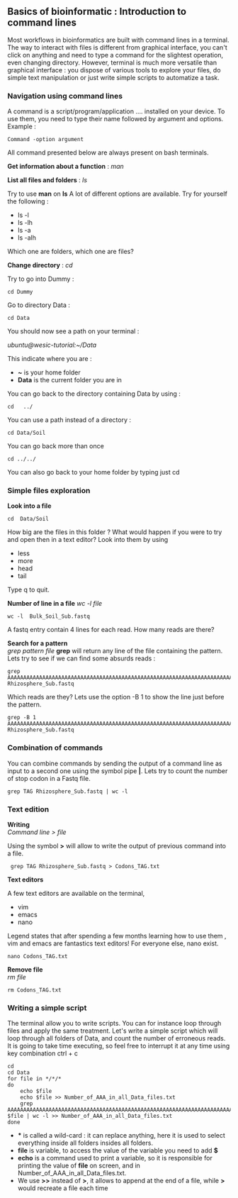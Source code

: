 


## Basics of bioinformatic : Introduction to command lines
Most workflows in bioinformatics are built with command lines in a terminal. The way to interact with files is different from graphical interface, you can't click on anything and need to type a command for the slightest operation, even changing directory. However, terminal is much more versatile than graphical interface : you dispose of various tools to explore your files, do simple text manipulation or just write simple scripts to automatize a task.   

### Navigation using command lines
A command is a script/program/application .... installed on your device. To use them, you need to type their name followed by argument and options. Example : 

    Command -option argument
All command presented below are always present on bash terminals.

**Get information about a function** : *man*

**List all files and folders** : *ls*

Try to use **man**  on **ls** A lot of different options are available. Try for yourself  the following : 
 - ls -l
 - ls -lh
 - ls -a
 - ls -alh

Which one are folders, which one are files? 

**Change directory** : *cd*

Try to go into  Dummy :

    cd Dummy
Go to directory Data :

    cd Data
You should now see a path on your terminal :

*ubuntu@wesic-tutorial:~/Data*

This indicate where you are : 

 - **~** is your home folder
 - **Data** is the current folder you are in

You can go back to the directory containing Data by using  :

    cd   ../

You can use a path instead of a directory :

    cd Data/Soil
You can go back more than once 

    cd ../../

You can also go back to your home folder by typing just cd 
 
 ### Simple files exploration 
 **Look into a file**  

    cd  Data/Soil
How big are the files in this folder ? What would happen if you were to try and open then in a text editor?
Look into them by using 
 - less 
 - more 
 - head
 - tail
 
Type q to  quit.

**Number of line in a file** 
*wc -l file*

    wc -l  Bulk_Soil_Sub.fastq

 A fastq entry contain 4 lines for each read. How many reads are there?  
 
**Search for a pattern**   
*grep pattern file*
**grep** will return any line of the file containing the pattern. 
Lets try to see if we can find some absurds reads :

    grep AAAAAAAAAAAAAAAAAAAAAAAAAAAAAAAAAAAAAAAAAAAAAAAAAAAAAAAAAAAAAAAAAAAAAAAAAAAAAAAAAAAAAAAAAAAAAAAAAAAAAAAAAAAAAAAAAAAAA Rhizosphere_Sub.fastq

Which reads are they? Lets use the option -B 1 to show the line just before the pattern.

    grep -B 1 AAAAAAAAAAAAAAAAAAAAAAAAAAAAAAAAAAAAAAAAAAAAAAAAAAAAAAAAAAAAAAAAAAAAAAAAAAAAAAAAAAAAAAAAAAAAAAAAAAAAAAAAAAAAAAAAAAAAA Rhizosphere_Sub.fastq

### Combination of commands
You can combine commands by sending the output of a command line as input to a second one using the symbol pipe **|**.
Lets try to count the number of stop codon in a Fastq file. 

    grep TAG Rhizosphere_Sub.fastq | wc -l


### Text edition 

**Writing**  
*Command line > file*

Using the symbol **>** will allow to write the output of previous command into a file. 

     grep TAG Rhizosphere_Sub.fastq > Codons_TAG.txt 

**Text editors** 

A few text editors are available on the terminal, 

 - vim
 - emacs
 - nano

Legend states that after spending a few months learning how to use them , vim and emacs are fantastics text editors!
For everyone else, nano exist.

    nano Codons_TAG.txt



**Remove file**  
*rm file*

    rm Codons_TAG.txt

### Writing a simple script 
The terminal allow you to write scripts. You can for instance loop through files and  apply the same treatment. 
Let's write a simple script which will loop through all folders of Data, and count the number of erroneous reads. It is going to take time executing, so feel free to interrupt it at any time using key combination ctrl + c

    cd 
    cd Data
    for file in */*/*
    do 
    	echo $file
    	echo $file >> Number_of_AAA_in_all_Data_files.txt
    	grep AAAAAAAAAAAAAAAAAAAAAAAAAAAAAAAAAAAAAAAAAAAAAAAAAAAAAAAAAAAAAAAAAAAAAAAAAAAAAAAAAAAAAAAAAAAAAAAAAAAAAAAAAAAAAAAAAAAAA $file | wc -l >> Number_of_AAA_in_all_Data_files.txt 
    done

 - **\*** is called a wild-card : it can replace anything, here it is used to select everything inside all folders insides all folders. 
 - **file** is variable, to access the value of the variable you need to add **$**
 - **echo** is a command used to print a variable, so it is responsible for printing the value of **file** on screen, and in Number_of_AAA_in_all_Data_files.txt.
 - We use **>>** instead of **>**, it allows to append at the end of a file, while **>**  would recreate a file each time
 
